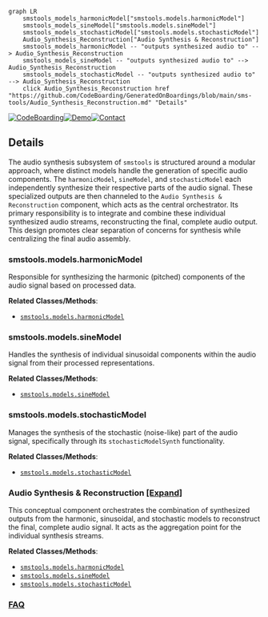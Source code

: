 ```mermaid
graph LR
    smstools_models_harmonicModel["smstools.models.harmonicModel"]
    smstools_models_sineModel["smstools.models.sineModel"]
    smstools_models_stochasticModel["smstools.models.stochasticModel"]
    Audio_Synthesis_Reconstruction["Audio Synthesis & Reconstruction"]
    smstools_models_harmonicModel -- "outputs synthesized audio to" --> Audio_Synthesis_Reconstruction
    smstools_models_sineModel -- "outputs synthesized audio to" --> Audio_Synthesis_Reconstruction
    smstools_models_stochasticModel -- "outputs synthesized audio to" --> Audio_Synthesis_Reconstruction
    click Audio_Synthesis_Reconstruction href "https://github.com/CodeBoarding/GeneratedOnBoardings/blob/main/sms-tools/Audio_Synthesis_Reconstruction.md" "Details"
```

[![CodeBoarding](https://img.shields.io/badge/Generated%20by-CodeBoarding-9cf?style=flat-square)](https://github.com/CodeBoarding/GeneratedOnBoardings)[![Demo](https://img.shields.io/badge/Try%20our-Demo-blue?style=flat-square)](https://www.codeboarding.org/demo)[![Contact](https://img.shields.io/badge/Contact%20us%20-%20contact@codeboarding.org-lightgrey?style=flat-square)](mailto:contact@codeboarding.org)

## Details

The audio synthesis subsystem of `smstools` is structured around a modular approach, where distinct models handle the generation of specific audio components. The `harmonicModel`, `sineModel`, and `stochasticModel` each independently synthesize their respective parts of the audio signal. These specialized outputs are then channeled to the `Audio Synthesis & Reconstruction` component, which acts as the central orchestrator. Its primary responsibility is to integrate and combine these individual synthesized audio streams, reconstructing the final, complete audio output. This design promotes clear separation of concerns for synthesis while centralizing the final audio assembly.

### smstools.models.harmonicModel
Responsible for synthesizing the harmonic (pitched) components of the audio signal based on processed data.


**Related Classes/Methods**:

- <a href="https://github.com/MTG/sms-tools/blob/master/smstools/models/harmonicModel.py" target="_blank" rel="noopener noreferrer">`smstools.models.harmonicModel`</a>


### smstools.models.sineModel
Handles the synthesis of individual sinusoidal components within the audio signal from their processed representations.


**Related Classes/Methods**:

- <a href="https://github.com/MTG/sms-tools/blob/master/smstools/models/sineModel.py" target="_blank" rel="noopener noreferrer">`smstools.models.sineModel`</a>


### smstools.models.stochasticModel
Manages the synthesis of the stochastic (noise-like) part of the audio signal, specifically through its `stochasticModelSynth` functionality.


**Related Classes/Methods**:

- <a href="https://github.com/MTG/sms-tools/blob/master/smstools/models/stochasticModel.py" target="_blank" rel="noopener noreferrer">`smstools.models.stochasticModel`</a>


### Audio Synthesis & Reconstruction [[Expand]](./Audio_Synthesis_Reconstruction.md)
This conceptual component orchestrates the combination of synthesized outputs from the harmonic, sinusoidal, and stochastic models to reconstruct the final, complete audio signal. It acts as the aggregation point for the individual synthesis streams.


**Related Classes/Methods**:

- <a href="https://github.com/MTG/sms-tools/blob/master/smstools/models/harmonicModel.py" target="_blank" rel="noopener noreferrer">`smstools.models.harmonicModel`</a>
- <a href="https://github.com/MTG/sms-tools/blob/master/smstools/models/sineModel.py" target="_blank" rel="noopener noreferrer">`smstools.models.sineModel`</a>
- <a href="https://github.com/MTG/sms-tools/blob/master/smstools/models/stochasticModel.py" target="_blank" rel="noopener noreferrer">`smstools.models.stochasticModel`</a>




### [FAQ](https://github.com/CodeBoarding/GeneratedOnBoardings/tree/main?tab=readme-ov-file#faq)